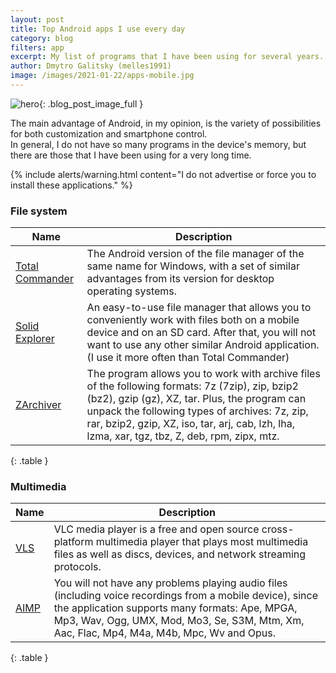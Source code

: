 ```yaml
---
layout: post
title: Top Android apps I use every day 
category: blog
filters: app
excerpt: My list of programs that I have been using for several years.
author: Dmytro Galitsky (melles1991)
image: /images/2021-01-22/apps-mobile.jpg
---
```





![hero]({{site.url}}/{{page.image}}){: .blog_post_image_full }




The main advantage of Android, in my opinion, is the variety of possibilities for both customization and smartphone control.  
In general, I do not have so many programs in the device's memory, but there are those that I have been using for a very long time.


{% include alerts/warning.html content="I do not advertise or force you to install these applications." %}




###  File system


Name                   |Description                                            
--------------------------|-------------------------------------------------------
[Total Commander](https://play.google.com/store/apps/details?id=com.ghisler.android.TotalCommander)|The Android version of the file manager of the same name for Windows, with a set of similar advantages from its version for desktop operating systems.
[Solid Explorer](https://play.google.com/store/apps/details?id=pl.solidexplorer2)|An easy-to-use file manager that allows you to conveniently work with files both on a mobile device and on an SD card. After that, you will not want to use any other similar Android application. (I use it more often than Total Commander)
[ZArchiver](https://play.google.com/store/apps/details?id=ru.zdevs.zarchiver)|The program allows you to work with archive files of the following formats: 7z (7zip), zip, bzip2 (bz2), gzip (gz), XZ, tar.  Plus, the program can unpack the following types of archives: 7z, zip, rar, bzip2, gzip, XZ, iso, tar, arj, cab, lzh, lha, lzma, xar, tgz, tbz, Z, deb, rpm, zipx, mtz.
{: .table }


###  Multimedia


Name                   |Description                                            
--------------------------|-------------------------------------------------------
[VLS](https://play.google.com/store/apps/details?id=org.videolan.vlc)|VLC media player is a free and open source cross-platform multimedia player that plays most multimedia files as well as discs, devices, and network streaming protocols.
[AIMP](https://play.google.com/store/apps/details?id=com.aimp.player)|You will not have any problems playing audio files (including voice recordings from a mobile device), since the application supports many formats: Ape, MPGA, Mp3, Wav, Ogg, UMX, Mod, Mo3, Se, S3M, Mtm, Xm, Aac,  Flac, Mp4, M4a, M4b, Mpc, Wv and Opus.
{: .table }






